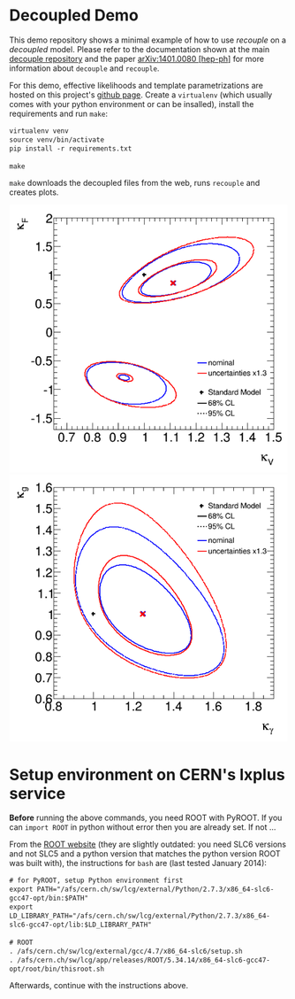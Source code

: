 # Decoupled Demo

This demo repository shows a minimal example of how to use _recouple_ on a _decoupled_ model. Please refer to the documentation shown at the main [decouple repository](https://github.com/svenkreiss/decouple) and the paper [arXiv:1401.0080 \[hep-ph\]](http://arxiv.org/abs/1401.0080) for more information about `decouple` and `recouple`. 

For this demo, effective likelihoods and template parametrizations are hosted on this project's [github page](http://svenkreiss.github.com/decoupledDemo). Create a `virtualenv` (which usually comes with your python environment or can be insalled), install the requirements and run `make`:

```
virtualenv venv
source venv/bin/activate
pip install -r requirements.txt

make
```

`make` downloads the decoupled files from the web, runs `recouple` and creates plots.

![kVkF](plots/kVkF.png)
![kVkF](plots/kGlukGamma.png)


# Setup environment on CERN's lxplus service

__Before__ running the above commands, you need ROOT with PyROOT. If you can `import ROOT` in python without error then you are already set. If not ...

From the [ROOT website](http://root.cern.ch/drupal/content/production-version-534) (they are slightly outdated: you need SLC6 versions and not SLC5 and a python version that matches the python version ROOT was built with), the instructions for `bash` are (last tested January 2014):

```
# for PyROOT, setup Python environment first
export PATH="/afs/cern.ch/sw/lcg/external/Python/2.7.3/x86_64-slc6-gcc47-opt/bin:$PATH"
export LD_LIBRARY_PATH="/afs/cern.ch/sw/lcg/external/Python/2.7.3/x86_64-slc6-gcc47-opt/lib:$LD_LIBRARY_PATH"

# ROOT
. /afs/cern.ch/sw/lcg/external/gcc/4.7/x86_64-slc6/setup.sh
. /afs/cern.ch/sw/lcg/app/releases/ROOT/5.34.14/x86_64-slc6-gcc47-opt/root/bin/thisroot.sh
```

Afterwards, continue with the instructions above.
